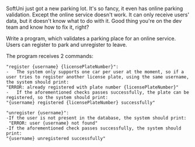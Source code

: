 SoftUni just got a new parking lot. It's so fancy, it even has online parking validation. Except the online service doesn't work. It can only receive users' data, but it doesn't know what to do with it. Good thing you're on the dev team and know how to fix it, right?

Write a program, which validates a parking place for an online service. Users can register to park and unregister to leave.

The program receives 2 commands:

	"register {username} {licensePlateNumber}":
    -	The system only supports one car per user at the moment, so if a user tries to register another license plate, using the same username, the system should print:
    "ERROR: already registered with plate number {licensePlateNumber}"
    -	If the aforementioned checks passes successfully, the plate can be registered, so the system should print:
    "{username} registered {licensePlateNumber} successfully"

	"unregister {username}":
    -If the user is not present in the database, the system should print:
     "ERROR: user {username} not found"
    -If the aforementioned check passes successfully, the system should print:
    "{username} unregistered successfully"

